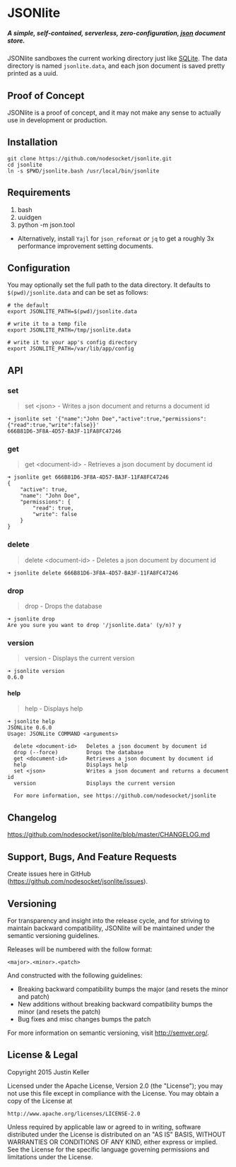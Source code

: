 # JSONlite

##### A simple, self-contained, serverless, zero-configuration, [json](http://www.json.org/) document store.

JSONlite sandboxes the current working directory just like [SQLite](https://www.sqlite.org/). The data directory is named `jsonlite.data`, and each json document is saved pretty printed as a uuid.

## Proof of Concept

JSONlite is a proof of concept, and it may not make any sense to actually use in development or production.

## Installation

```shell
git clone https://github.com/nodesocket/jsonlite.git
cd jsonlite
ln -s $PWD/jsonlite.bash /usr/local/bin/jsonlite
```

## Requirements

1. bash
2. uuidgen
3. python -m json.tool
  - Alternatively, install `Yajl` for `json_reformat` *or* `jq` to get a roughly 3x performance improvement setting documents.

## Configuration

You may optionally set the full path to the data directory. It defaults to `$(pwd)/jsonlite.data` and can be set as follows:

```shell
# the default
export JSONLITE_PATH=$(pwd)/jsonlite.data

# write it to a temp file
export JSONLITE_PATH=/tmp/jsonlite.data

# write it to your app's config directory
export JSONLITE_PATH=/var/lib/app/config
```

## API

### set

> set \<json\> - Writes a json document and returns a document id

````shell
➜ jsonlite set '{"name":"John Doe","active":true,"permissions":{"read":true,"write":false}}'
666B81D6-3F8A-4D57-BA3F-11FA8FC47246
````

### get

> get \<document-id\> - Retrieves a json document by document id

````shell
➜ jsonlite get 666B81D6-3F8A-4D57-BA3F-11FA8FC47246
{
    "active": true,
    "name": "John Doe",
    "permissions": {
        "read": true,
        "write": false
    }
}
````

### delete

> delete \<document-id\> - Deletes a json document by document id

````shell
➜ jsonlite delete 666B81D6-3F8A-4D57-BA3F-11FA8FC47246
````

### drop

> drop - Drops the database

````shell
➜ jsonlite drop
Are you sure you want to drop '/jsonlite.data' (y/n)? y
````

### version

> version - Displays the current version

````shell
➜ jsonlite version
0.6.0
````

#### help

> help - Displays help

````
➜ jsonlite help
JSONLite 0.6.0
Usage: JSONLite COMMAND <arguments>

  delete <document-id>   Deletes a json document by document id
  drop (--force)         Drops the database
  get <document-id>      Retrieves a json document by document id
  help                   Displays help
  set <json>             Writes a json document and returns a document id
  version                Displays the current version

  For more information, see https://github.com/nodesocket/jsonlite
````

## Changelog

https://github.com/nodesocket/jsonlite/blob/master/CHANGELOG.md

## Support, Bugs, And Feature Requests

Create issues here in GitHub (https://github.com/nodesocket/jsonlite/issues).

## Versioning

For transparency and insight into the release cycle, and for striving to maintain backward compatibility, JSONlite will be maintained under the semantic versioning guidelines.

Releases will be numbered with the follow format:

`<major>.<minor>.<patch>`

And constructed with the following guidelines:

+ Breaking backward compatibility bumps the major (and resets the minor and patch)
+ New additions without breaking backward compatibility bumps the minor (and resets the patch)
+ Bug fixes and misc changes bumps the patch

For more information on semantic versioning, visit http://semver.org/.

## License & Legal

Copyright 2015 Justin Keller

Licensed under the Apache License, Version 2.0 (the "License");
you may not use this file except in compliance with the License.
You may obtain a copy of the License at

    http://www.apache.org/licenses/LICENSE-2.0

Unless required by applicable law or agreed to in writing, software
distributed under the License is distributed on an "AS IS" BASIS,
WITHOUT WARRANTIES OR CONDITIONS OF ANY KIND, either express or implied.
See the License for the specific language governing permissions and
limitations under the License.
